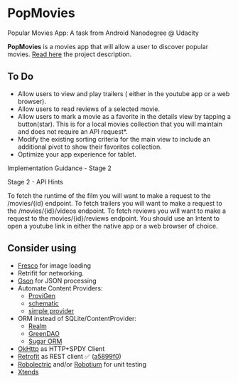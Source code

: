 # PopMovies
Popular Movies App: A task from Android Nanodegree @ Udacity

**PopMovies** is a movies app that will allow a user to discover popular movies. [Read here](https://docs.google.com/document/d/1gtXUu1nzLGWrGfVCD6tEA0YHoYA9UNyT2yByqjJemp8/pub?embedded=true) the project description.

## To Do
  - Allow users to view and play trailers ( either in the youtube app or a web browser).
  - Allow users to read reviews of a selected movie.
  - Allow users to mark a movie as a favorite in the details view by tapping a button(star). This is for a local movies collection that you will maintain and does not require an API request*.
  - Modify the existing sorting criteria for the main view to include an additional pivot to show their favorites collection.
  - Optimize your app experience for tablet.
  
Implementation Guidance - Stage 2

Stage 2 - API Hints

To fetch the runtime of the film you will want to make a request to the /movies/{id} endpoint.
To fetch trailers you will want to make a request to the /movies/{id}/videos endpoint.
To fetch reviews you will want to make a request to the movies/{id}/reviews endpoint.
You should use an Intent to open a youtube link in either the native app or a web browser of choice.


## Consider using
  - [Fresco](http://frescolib.org/) for image loading
  - Retrifit for networking.
  - [Gson](https://github.com/google/gson) for JSON processing 
  - Automate Content Providers:
    - [ProviGen](https://github.com/TimotheeJeannin/ProviGen)
    - [schematic](https://github.com/SimonVT/schematic)
    - [simple provider](https://github.com/Triple-T/simpleprovider)
  - ORM instead of SQLite/ContentProvider:
    - [Realm](https://realm.io/docs/java)
    - [GreenDAO](http://greendao-orm.com/)
    - [Sugar ORM](http://satyan.github.io/sugar/index.html)
  - [OkHttp](http://square.github.io/okhttp/) as HTTP+SPDY Client
  - [Retrofit](http://square.github.io/retrofit/) as REST client :white_check_mark: ([a5899f0](http://git.io/vOz7E))
  - [Robolectric](https://github.com/robolectric/robolectric) and/or [Robotium](https://code.google.com/p/robotium/) for unit testing
  - [Xtends](http://futurice.com/blog/android-development-has-its-own-swift)
